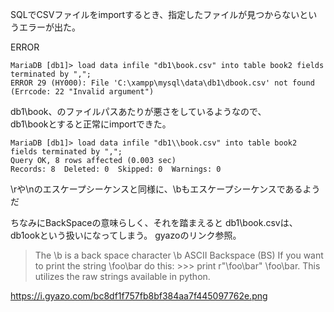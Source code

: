 

SQLでCSVファイルをimportするとき、指定したファイルが見つからないというエラーが出た。  

ERROR  
```
MariaDB [db1]> load data infile "db1\book.csv" into table book2 fields terminated by ",";
ERROR 29 (HY000): File 'C:\xampp\mysql\data\db1\dbook.csv' not found (Errcode: 22 "Invalid argument")
```

db1\book、のファイルパスあたりが悪さをしているようなので、  
db1\\bookとすると正常にimportできた。

```
MariaDB [db1]> load data infile "db1\\book.csv" into table book2 fields terminated by ",";
Query OK, 8 rows affected (0.003 sec)
Records: 8  Deleted: 0  Skipped: 0  Warnings: 0
```

\rや\nのエスケープシーケンスと同様に、\bもエスケープシーケンスであるようだ

ちなみにBackSpaceの意味らしく、それを踏まえると
db1\book.csvは、db1ookという扱いになってしまう。
gyazoのリンク参照。


> The \b is a back space character \b ASCII Backspace (BS) If you want to print the string \foo\bar do this: >>> print r"\foo\bar" \foo\bar. This utilizes the raw strings available in python.

https://i.gyazo.com/bc8df1f757fb8bf384aa7f445097762e.png  
